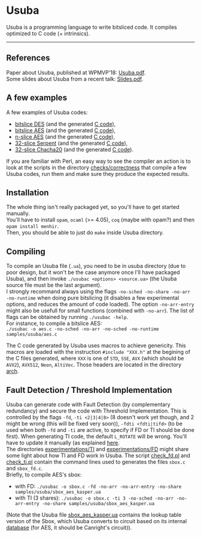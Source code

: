 Usuba
===

Usuba is a programming language to write bitsliced code. It compiles
optimized to C code (+ intrinsics).

---

## References

Paper about Usuba, published at WPMVP'18: [Usuba.pdf](http://dariusmercadier.com/files/Usuba.pdf).  
Some slides about Usuba from a recent talk: [Slides.pdf](http://dariusmercadier.com/files/slides_usuba_07-18.pdf).  

## A few examples

A few examples of Usuba codes:
 * [bitslice DES](samples/usuba/des.ua) (and the generated [C code](samples/C/des.c)),
 * [bitslice AES](samples/usuba/aes.ua) (and the generated [C code](samples/C/aes.c)),
 * [n-slice AES](samples/usuba/aes_kasper.ua) (and the generated [C code](samples/C/aes_kasper.c)),
 * [32-slice Serpent](samples/usuba/serpent.ua) (and the generated [C code](samples/C/serpent.c)),
 * [32-slice Chacha20](samples/usuba/chacha20.ua) (and the
   generated [C code](samples/C/chacha20.c)).


If you are familiar with Perl, an easy way to see the compiler an
action is to look at the scripts in the
directory [checks/correctness](checks/correctness) that compile a few
Usuba codes, run them and make sure they produce the expected results.


## Installation

The whole thing isn't really packaged yet, so you'll have to get started manually.  
You'll have to install `opam`, `ocaml` (>= 4.05), `coq` (maybe
with opam?) and then `opam install menhir`.  
Then, you should be able to just do `make` inside Usuba directory.


## Compiling

To compile an Usuba file (`.ua`), you need to be in usuba directory
(due to poor design, but it won't be the case anymore once I'll have
packaged Usuba), and then invoke `./usubac <options> <source.ua>` (the 
Usuba source file must be the last argument).  
I strongly recommand always using the flags `-no-sched -no-share
-no-arr -no-runtime` when doing pure bitslicing (it disables a few
experimental options, and reduces the amount of code loaded). The
option `-no-arr-entry` might also be usefull for small functions
(combined with `-no-arr`).
The list of flags can be obtained by running `./usubac -help`.  
For instance, to compile a bitslice AES:  
`./usubac -o aes.c -no-sched -no-arr -no-sched -no-runtime samples/usuba/aes.c`

The C code generated by Usuba uses macros to achieve genericity. This
macros are loaded with the instruction `#include "XXX.h"` at the
begining of the C files generated, where `XXX` is one of `STD`, `SSE`,
`AVX` (which should be `AVX2`), `AVX512`, `Neon`, `AltiVec`. Those
headers are located in the directory [arch](arch).


## Fault Detection / Threshold Implementation

Usuba can generate code with Fault Detection (by complementary
redundancy) and secure the code with Threshold Implementation. This is
controlled by the flags `-fd`, `-ti <2|3|4|8>` (8 doesn't work yet
though, and 2 might be wrong (this will be fixed very soon)),
`-fdti <fdti|tifd>` (to be used when both `-fd` and `-ti` are active,
to specify if FD or TI should be done first). When generating TI code,
the default `L_ROTATE` will be wrong. You'll have to update it
manually (as explained [here](experimentations/FDTI/README.md).  
The directories [experimentations/TI](experimentations/TI)
and [experimentations/FD](experimentations/FD) might share some light
about how TI and FD work in Usuba. The
script [check\_fd.pl](checks/correctness/check_fd.pl)
and [check\_ti.pl](checks/correctness/check_ti.pl) contain the command
lines used to generates the files `sbox.c` and `sbox_fd.c`.  
Briefly, to compile AES's sbox:  
* with FD: `./usubac -o sbox.c -fd -no-arr -no-arr-entry -no-share samples/usuba/sbox_aes_kasper.ua`
* with TI (3 shares): `./usubac -o sbox.c -ti 3 -no-sched -no-arr -no-arr-entry -no-share samples/usuba/sbox_aes_kasper.ua`

(Note that the Usuba file [sbox\_aes\_kasper.ua](samples/usuba/sbox\_aes\_kasper.ua) contains the lookup table version of the Sbox, which Usuba converts to circuit based on its internal [database](data/sboxes) (for AES, it should be Canright's circuit)).
